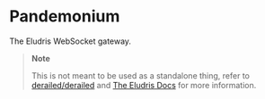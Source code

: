 # Pandemonium

The Eludris WebSocket gateway.

> **Note**
>
> This is not meant to be used as a standalone thing, refer to [derailed/derailed](https://github.com/derailed/derailed)
> and [The Eludris Docs](https://derailed.github.io/docs) for more information.
